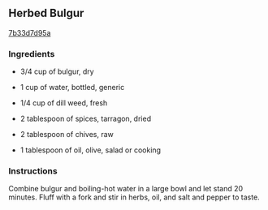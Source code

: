## Herbed Bulgur

[7b33d7d95a](http://www.epicurious.com/recipes/food/views/herbed-bulgur-103568)

### Ingredients

 - 3/4 cup of bulgur, dry

 - 1 cup of water, bottled, generic

 - 1/4 cup of dill weed, fresh

 - 2 tablespoon of spices, tarragon, dried

 - 2 tablespoon of chives, raw

 - 1 tablespoon of oil, olive, salad or cooking

### Instructions

Combine bulgur and boiling-hot water in a large bowl and let stand 20 minutes. Fluff with a fork and stir in herbs, oil, and salt and pepper to taste.
